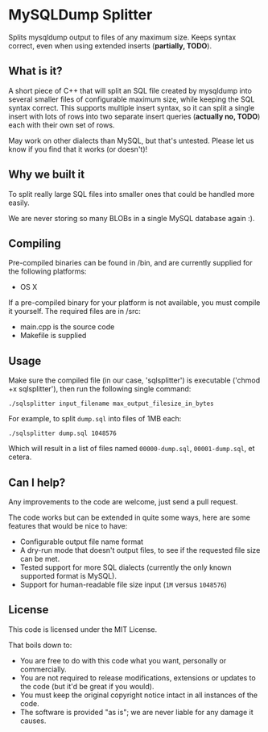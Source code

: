 # MySQLDump Splitter

Splits mysqldump output to files of any maximum size. Keeps syntax correct, even when using extended inserts (**partially, TODO**).

## What is it?

A short piece of C++ that will split an SQL file created by mysqldump into several smaller files of
configurable maximum size, while keeping the SQL syntax correct. This supports multiple insert syntax,
so it can split a single insert with lots of rows into two separate insert queries (**actually no, TODO**)
each with their own set of rows.

May work on other dialects than MySQL, but that's untested.
Please let us know if you find that it works (or doesn't)!

## Why we built it

To split really large SQL files into smaller ones that could be handled more easily.

We are never storing so many BLOBs in a single MySQL database again :).

## Compiling

Pre-compiled binaries can be found in /bin, and are currently supplied for the following platforms:

- OS X

If a pre-compiled binary for your platform is not available, you must compile it yourself.
The required files are in /src:

- main.cpp is the source code
- Makefile is supplied

## Usage

Make sure the compiled file (in our case, 'sqlsplitter') is executable ('chmod +x sqlsplitter'),
then run the following single command:

```
./sqlsplitter input_filename max_output_filesize_in_bytes
```

For example, to split `dump.sql` into files of 1MB each:

```
./sqlsplitter dump.sql 1048576
```

Which will result in a list of files named `00000-dump.sql`, `00001-dump.sql`, et cetera.

## Can I help?

Any improvements to the code are welcome, just send a pull request.

The code works but can be extended in quite some ways, here are some features that would be nice to have:

- Configurable output file name format
- A dry-run mode that doesn't output files, to see if the requested file size can be met.
- Tested support for more SQL dialects (currently the only known supported format is MySQL).
- Support for human-readable file size input (`1M` versus `1048576`)

## License

This code is licensed under the MIT License.

That boils down to:

- You are free to do with this code what you want, personally or commercially.
- You are not required to release modifications, extensions or updates to the code (but it'd be great if you would).
- You must keep the original copyright notice intact in all instances of the code.
- The software is provided "as is"; we are never liable for any damage it causes.
